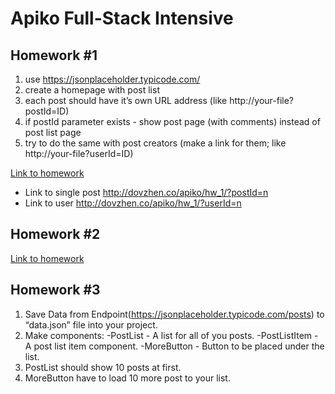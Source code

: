 # Apiko Full-Stack Intensive

## Homework #1 ##

1. use https://jsonplaceholder.typicode.com/
2. create a homepage with post list
3. each post should have it’s own URL address (like http://your-file?postId=ID)
4. if postId parameter exists - show post page (with comments) instead of post list page
5. try to do the same with post creators (make a link for them; like http://your-file?userId=ID)

[Link to homework](http://dovzhen.co/apiko/hw_1/)
- Link to single post http://dovzhen.co/apiko/hw_1/?postId=n
- Link to user http://dovzhen.co/apiko/hw_1/?userId=n

## Homework #2 ##

[Link to homework](http://dovzhen.co/apiko/hw_2/)

## Homework #3 ##

1. Save Data from Endpoint(https://jsonplaceholder.typicode.com/posts) to “data.json” file into your project.
2. Make components:
-PostList - A list for all of you posts.
-PostListItem - A post list item component.
-MoreButton - Button to be placed under the list.
3. PostList should show 10 posts at first.
4. MoreButton have to load 10 more post to your list.
